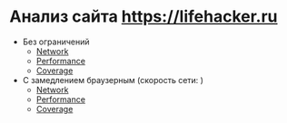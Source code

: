 # Анализ сайта https://lifehacker.ru

* Без ограничений
    * [Network](non-limit/network.md)
    * [Performance](non-limit/performance.md)
    * [Coverage](non-limit/coverage.md)
* С замедлением браузерным (скорость сети: )
    * [Network](with-slowdown/network.md)
    * [Performance](with-slowdown/performance.md)
    * [Coverage](with-slowdown/coverage.md)

